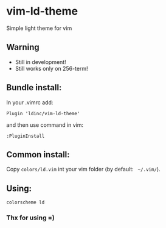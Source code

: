 # vim-ld-theme
Simple light theme for vim

## Warning
* Still in development!
* Still works only on 256-term!

## Bundle install:
In your .vimrc add:
```
Plugin 'ldinc/vim-ld-theme'
```
and then use command in vim:
```vim
:PluginInstall
```

## Common install:
Copy ``` colors/ld.vim ``` int your vim folder (by default: ``` ~/.vim/```).

## Using:
```vim
colorscheme ld
```

### Thx for using =)
